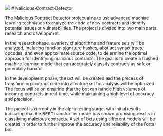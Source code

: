 <img src="https://ipfs.io/ipfs/QmS4hxinTvLiMxQsS6PmnuVoagmFp3KRjmnkwdvfJJCCMS">
# Malicious-Contract-Detector

The Malicious Contract Detector project aims to use advanced machine learning techniques to analyze the code of new contracts and identify potential issues or vulnerabilities. The project is divided into two main parts: research and development.

In the research phase, a variety of algorithms and feature sets will be analyzed, including function signature hashes, abstract syntax trees, opcodes, and even approximate source code, to determine the optimal approach for identifying malicious contracts. The goal is to create a finished machine learning model that can accurately classify contracts as safe or potentially harmful.


In the development phase, the bot will be created and the process of transforming contract code into a feature set for analysis will be optimized. The focus will be on ensuring that the bot can handle high volumes of incoming contracts in real-time, while maintaining a high level of accuracy and precision.


The project is currently in the alpha testing stage, with initial results indicating that the BERT transformer model has shown promising results in classifying malicious contracts. A set of bots using different models will be created in order to further improve the accuracy and reliability of the Forta bot.
